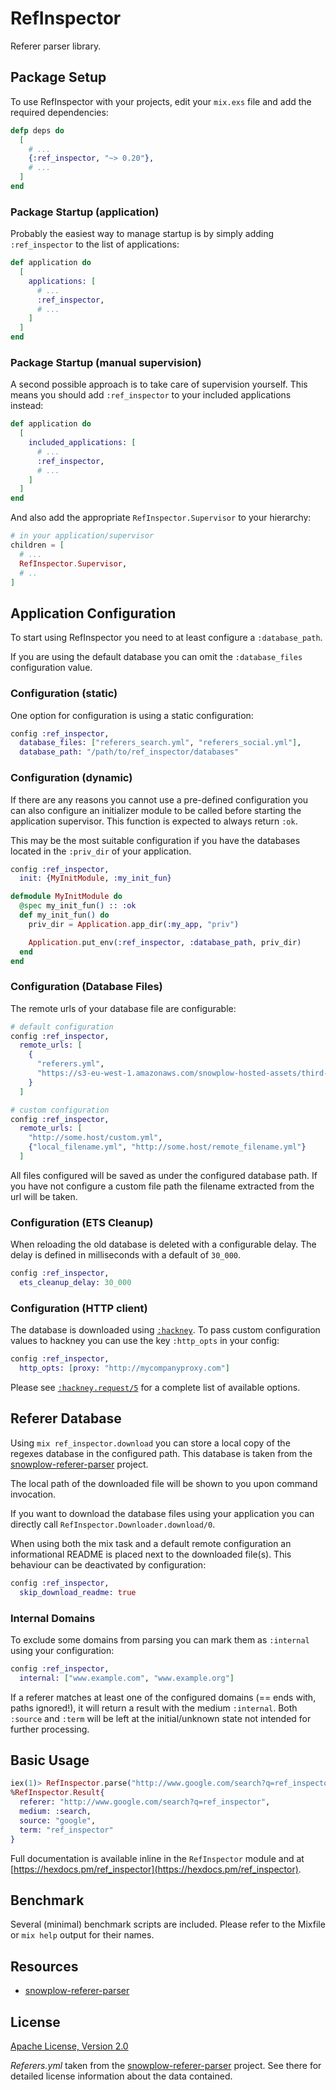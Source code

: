 # RefInspector

Referer parser library.

## Package Setup

To use RefInspector with your projects, edit your `mix.exs` file and add the
required dependencies:

```elixir
defp deps do
  [
    # ...
    {:ref_inspector, "~> 0.20"},
    # ...
  ]
end
```

### Package Startup (application)

Probably the easiest way to manage startup is by simply
adding `:ref_inspector` to the list of applications:

```elixir
def application do
  [
    applications: [
      # ...
      :ref_inspector,
      # ...
    ]
  ]
end
```

### Package Startup (manual supervision)

A second possible approach is to take care of supervision yourself. This
means you should add `:ref_inspector` to your included applications instead:

```elixir
def application do
  [
    included_applications: [
      # ...
      :ref_inspector,
      # ...
    ]
  ]
end
```

And also add the appropriate `RefInspector.Supervisor` to your hierarchy:

```elixir
# in your application/supervisor
children = [
  # ...
  RefInspector.Supervisor,
  # ..
]
```

## Application Configuration

To start using RefInspector you need to at least configure a `:database_path`.

If you are using the default database you can omit the `:database_files`
configuration value.

### Configuration (static)

One option for configuration is using a static configuration:

```elixir
config :ref_inspector,
  database_files: ["referers_search.yml", "referers_social.yml"],
  database_path: "/path/to/ref_inspector/databases"
```

### Configuration (dynamic)

If there are any reasons you cannot use a pre-defined configuration you
can also configure an initializer module to be called before starting
the application supervisor. This function is expected to always return `:ok`.

This may be the most suitable configuration if you have the databases located
in the `:priv_dir` of your application.

```elixir
config :ref_inspector,
  init: {MyInitModule, :my_init_fun}

defmodule MyInitModule do
  @spec my_init_fun() :: :ok
  def my_init_fun() do
    priv_dir = Application.app_dir(:my_app, "priv")

    Application.put_env(:ref_inspector, :database_path, priv_dir)
  end
end
```

### Configuration (Database Files)

The remote urls of your database file are configurable:

```elixir
# default configuration
config :ref_inspector,
  remote_urls: [
    {
      "referers.yml",
      "https://s3-eu-west-1.amazonaws.com/snowplow-hosted-assets/third-party/referer-parser/referers-latest.yml"
    }
  ]

# custom configuration
config :ref_inspector,
  remote_urls: [
    "http://some.host/custom.yml",
    {"local_filename.yml", "http://some.host/remote_filename.yml"}
  ]
```

All files configured will be saved as under the configured database path.
If you have not configure a custom file path the filename extracted from the
url will be taken.

### Configuration (ETS Cleanup)

When reloading the old database is deleted with a configurable delay. The delay
is defined in milliseconds with a default of `30_000`.

```elixir
config :ref_inspector,
  ets_cleanup_delay: 30_000
```

### Configuration (HTTP client)

The database is downloaded using
[`:hackney`](https://github.com/benoitc/hackney). To pass custom configuration
values to hackney you can use the key `:http_opts` in your config:

```elixir
config :ref_inspector,
  http_opts: [proxy: "http://mycompanyproxy.com"]
```

Please see
[`:hackney.request/5`](https://hexdocs.pm/hackney/hackney.html#request-5)
for a complete list of available options.

## Referer Database

Using `mix ref_inspector.download` you can store a local copy of the
regexes database in the configured path. This database is taken from the
[snowplow-referer-parser](https://github.com/snowplow-referer-parser/referer-parser)
project.

The local path of the downloaded file will be shown to you upon command
invocation.

If you want to download the database files using your application you can
directly call `RefInspector.Downloader.download/0`.

When using both the mix task and a default remote configuration an informational
README is placed next to the downloaded file(s). This behaviour can be
deactivated by configuration:

```elixir
config :ref_inspector,
  skip_download_readme: true
```

### Internal Domains

To exclude some domains from parsing you can mark them as `:internal` using
your configuration:

```elixir
config :ref_inspector,
  internal: ["www.example.com", "www.example.org"]
```

If a referer matches at least one of the configured domains (== ends with,
paths ignored!), it will return a result with the medium `:internal`.
Both `:source` and `:term` will be left at the initial/unknown state not
intended for further processing.

## Basic Usage

```elixir
iex(1)> RefInspector.parse("http://www.google.com/search?q=ref_inspector")
%RefInspector.Result{
  referer: "http://www.google.com/search?q=ref_inspector",
  medium: :search,
  source: "google",
  term: "ref_inspector"
}
```

Full documentation is available inline in the `RefInspector` module and at [https://hexdocs.pm/ref_inspector](https://hexdocs.pm/ref_inspector).

## Benchmark

Several (minimal) benchmark scripts are included. Please refer to the
Mixfile or `mix help` output for their names.

## Resources

- [snowplow-referer-parser](https://github.com/snowplow-referer-parser/referer-parser)

## License

[Apache License, Version 2.0](http://www.apache.org/licenses/LICENSE-2.0)

_Referers.yml_ taken from the
[snowplow-referer-parser](https://github.com/snowplow-referer-parser/referer-parser)
project. See there for detailed license information about the data contained.
